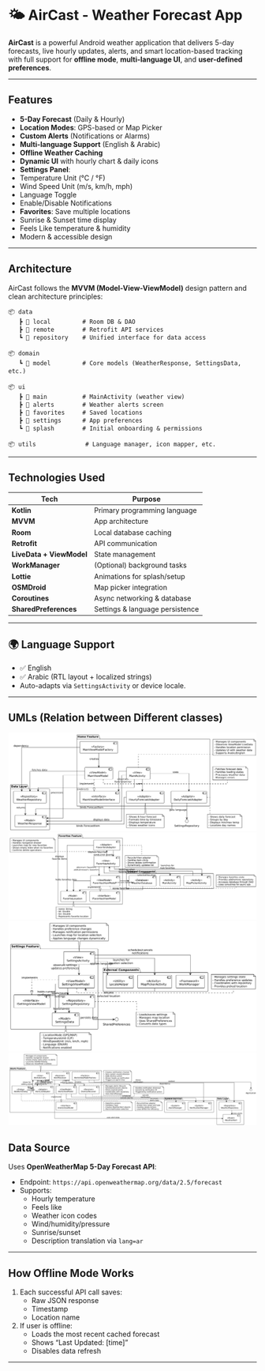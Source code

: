 # 🌤️ AirCast - Weather Forecast App

**AirCast** is a powerful Android weather application that delivers 5-day forecasts, live hourly updates, alerts, and smart location-based tracking with full support for **offline mode**, **multi-language UI**, and **user-defined preferences**.

---

## Features

-  **5-Day Forecast** (Daily & Hourly)
-  **Location Modes**: GPS-based or Map Picker
- **Custom Alerts** (Notifications or Alarms)
-  **Multi-language Support** (English & Arabic)
-  **Offline Weather Caching**
- **Dynamic UI** with hourly chart & daily icons
-  **Settings Panel**:
  - Temperature Unit (°C / °F)
  - Wind Speed Unit (m/s, km/h, mph)
  - Language Toggle
  - Enable/Disable Notifications
- **Favorites**: Save multiple locations
-  Sunrise & Sunset time display
-  Feels Like temperature & humidity
-  Modern & accessible design

---

##  Architecture

AirCast follows the **MVVM (Model-View-ViewModel)** design pattern and clean architecture principles:

```
📦 data
   ┣ 📂 local         # Room DB & DAO
   ┣ 📂 remote        # Retrofit API services
   ┗ 📂 repository    # Unified interface for data access

📦 domain
   ┗ 📂 model         # Core models (WeatherResponse, SettingsData, etc.)

📦 ui
   ┣ 📂 main          # MainActivity (weather view)
   ┣ 📂 alerts        # Weather alerts screen
   ┣ 📂 favorites     # Saved locations
   ┣ 📂 settings      # App preferences
   ┗ 📂 splash        # Initial onboarding & permissions

📦 utils              # Language manager, icon mapper, etc.
```

---

##  Technologies Used

| Tech | Purpose |
|------|---------|
| **Kotlin** | Primary programming language |
| **MVVM** | App architecture |
| **Room** | Local database caching |
| **Retrofit** | API communication |
| **LiveData + ViewModel** | State management |
| **WorkManager** | (Optional) background tasks |
| **Lottie** | Animations for splash/setup |
| **OSMDroid** | Map picker integration |
| **Coroutines** | Async networking & database |
| **SharedPreferences** | Settings & language persistence |

---

## 🌍 Language Support

- ✅ English
- ✅ Arabic (RTL layout + localized strings)
- Auto-adapts via `SettingsActivity` or device locale.

---
## UMLs (Relation between Different classes)

![Subdirectory Image](images/Home.png)
![Subdirectory Image](images/Favourite.png)
![Subdirectory Image](images/Settings.png)
![Subdirectory Image](images/ALert.png)

##  Data Source

Uses **OpenWeatherMap 5-Day Forecast API**:

- Endpoint: `https://api.openweathermap.org/data/2.5/forecast`
- Supports:
  - Hourly temperature
  - Feels like
  - Weather icon codes
  - Wind/humidity/pressure
  - Sunrise/sunset
  - Description translation via `lang=ar`

---

##  How Offline Mode Works

1. Each successful API call saves:
   - Raw JSON response
   - Timestamp
   - Location name
2. If user is offline:
   - Loads the most recent cached forecast
   - Shows “Last Updated: [time]”
   - Disables data refresh

---


